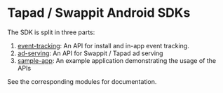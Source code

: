 # Tapad / Swappit Android SDKs
The SDK is split in three parts:

1. [event-tracking](https://github.com/Tapad/tapad-android-sdk/tree/master/event-tracking): An API for install and in-app event tracking.
2. [ad-serving](https://github.com/Tapad/tapad-android-sdk/tree/master/ad-serving): An API for Swappit / Tapad ad serving 
3. [sample-app](https://github.com/Tapad/tapad-android-sdk/tree/master/sample-app): An example application demonstrating the usage of the APIs

See the corresponding modules for documentation.